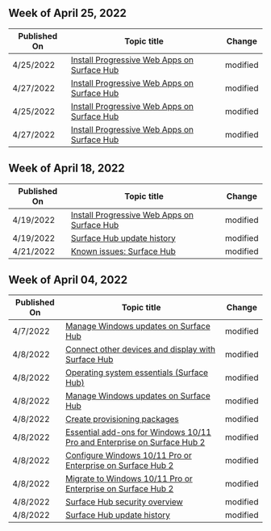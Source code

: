<!-- This file is generated automatically each week. Changes made to this file will be overwritten.-->



## Week of April 25, 2022


| Published On |Topic title | Change |
|------|------------|--------|
| 4/25/2022 | [Install Progressive Web Apps on Surface Hub](/surface-hub/install-pwa-surface-hub) | modified |
| 4/27/2022 | [Install Progressive Web Apps on Surface Hub](/surface-hub/install-pwa-surface-hub) | modified |
| 4/25/2022 | [Install Progressive Web Apps on Surface Hub](/surface-hub/install-pwa-surface-hub) | modified |
| 4/27/2022 | [Install Progressive Web Apps on Surface Hub](/surface-hub/install-pwa-surface-hub) | modified |


## Week of April 18, 2022


| Published On |Topic title | Change |
|------|------------|--------|
| 4/19/2022 | [Install Progressive Web Apps on Surface Hub](/surface-hub/install-pwa-surface-hub) | modified |
| 4/19/2022 | [Surface Hub update history](/surface-hub/surface-hub-update-history) | modified |
| 4/21/2022 | [Known issues: Surface Hub](/surface-hub/surface-hub-2020-team-update-known-issues) | modified |


## Week of April 04, 2022


| Published On |Topic title | Change |
|------|------------|--------|
| 4/7/2022 | [Manage Windows updates on Surface Hub](/surface-hub/manage-windows-updates-for-surface-hub) | modified |
| 4/8/2022 | [Connect other devices and display with Surface Hub](/surface-hub/connect-and-display-with-surface-hub) | modified |
| 4/8/2022 | [Operating system essentials (Surface Hub)](/surface-hub/differences-between-surface-hub-and-windows-10-enterprise) | modified |
| 4/8/2022 | [Manage Windows updates on Surface Hub](/surface-hub/manage-windows-updates-for-surface-hub) | modified |
| 4/8/2022 | [Create provisioning packages](/surface-hub/provisioning-packages-for-surface-hub) | modified |
| 4/8/2022 | [Essential add-ons for Windows 10/11 Pro and Enterprise on Surface Hub 2](/surface-hub/surface-hub-2-essential-add-ons) | modified |
| 4/8/2022 | [Configure Windows 10/11 Pro or Enterprise on Surface Hub 2](/surface-hub/surface-hub-2-post-install) | modified |
| 4/8/2022 | [Migrate to Windows 10/11 Pro or Enterprise on Surface Hub 2](/surface-hub/surface-hub-2s-migrate-os) | modified |
| 4/8/2022 | [Surface Hub security overview](/surface-hub/surface-hub-security) | modified |
| 4/8/2022 | [Surface Hub update history](/surface-hub/surface-hub-update-history) | modified |
